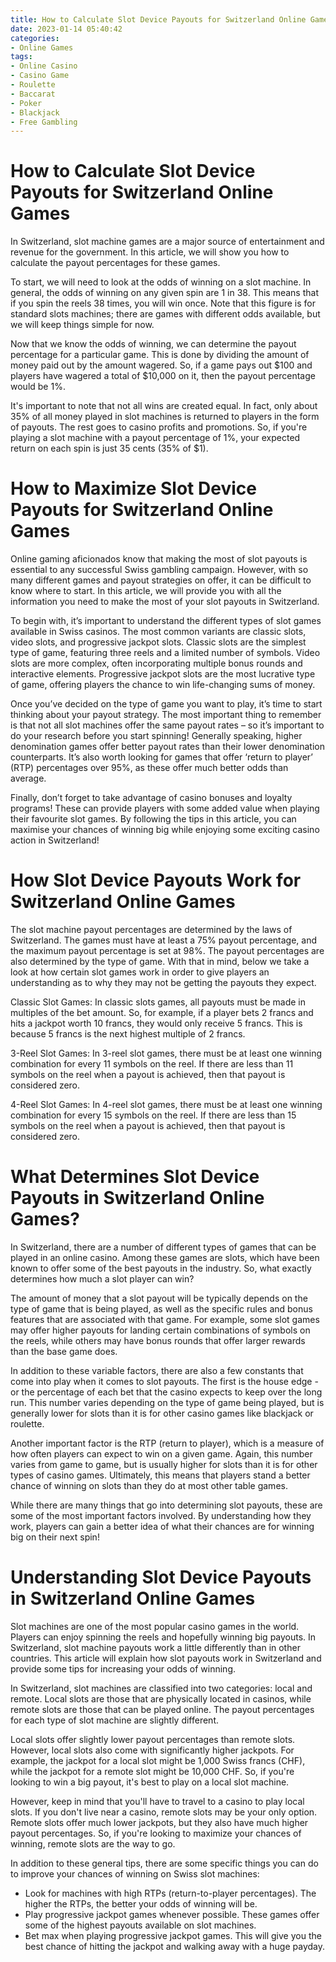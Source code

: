 ```yaml
---
title: How to Calculate Slot Device Payouts for Switzerland Online Games
date: 2023-01-14 05:40:42
categories:
- Online Games
tags:
- Online Casino
- Casino Game
- Roulette
- Baccarat
- Poker
- Blackjack
- Free Gambling
---
```



#  How to Calculate Slot Device Payouts for Switzerland Online Games

In Switzerland, slot machine games are a major source of entertainment and revenue for the government. In this article, we will show you how to calculate the payout percentages for these games.

To start, we will need to look at the odds of winning on a slot machine. In general, the odds of winning on any given spin are 1 in 38. This means that if you spin the reels 38 times, you will win once. Note that this figure is for standard slots machines; there are games with different odds available, but we will keep things simple for now.

Now that we know the odds of winning, we can determine the payout percentage for a particular game. This is done by dividing the amount of money paid out by the amount wagered. So, if a game pays out $100 and players have wagered a total of $10,000 on it, then the payout percentage would be 1%.

It's important to note that not all wins are created equal. In fact, only about 35% of all money played in slot machines is returned to players in the form of payouts. The rest goes to casino profits and promotions. So, if you're playing a slot machine with a payout percentage of 1%, your expected return on each spin is just 35 cents (35% of $1).

#  How to Maximize Slot Device Payouts for Switzerland Online Games

Online gaming aficionados know that making the most of slot payouts is essential to any successful Swiss gambling campaign. However, with so many different games and payout strategies on offer, it can be difficult to know where to start. In this article, we will provide you with all the information you need to make the most of your slot payouts in Switzerland.

To begin with, it’s important to understand the different types of slot games available in Swiss casinos. The most common variants are classic slots, video slots, and progressive jackpot slots. Classic slots are the simplest type of game, featuring three reels and a limited number of symbols. Video slots are more complex, often incorporating multiple bonus rounds and interactive elements. Progressive jackpot slots are the most lucrative type of game, offering players the chance to win life-changing sums of money.

Once you’ve decided on the type of game you want to play, it’s time to start thinking about your payout strategy. The most important thing to remember is that not all slot machines offer the same payout rates – so it’s important to do your research before you start spinning! Generally speaking, higher denomination games offer better payout rates than their lower denomination counterparts. It’s also worth looking for games that offer ‘return to player’ (RTP) percentages over 95%, as these offer much better odds than average.

Finally, don’t forget to take advantage of casino bonuses and loyalty programs! These can provide players with some added value when playing their favourite slot games. By following the tips in this article, you can maximise your chances of winning big while enjoying some exciting casino action in Switzerland!

#  How Slot Device Payouts Work for Switzerland Online Games

The slot machine payout percentages are determined by the laws of Switzerland. The games must have at least a 75% payout percentage, and the maximum payout percentage is set at 98%. The payout percentages are also determined by the type of game. With that in mind, below we take a look at how certain slot games work in order to give players an understanding as to why they may not be getting the payouts they expect.

Classic Slot Games: In classic slots games, all payouts must be made in multiples of the bet amount. So, for example, if a player bets 2 francs and hits a jackpot worth 10 francs, they would only receive 5 francs. This is because 5 francs is the next highest multiple of 2 francs.

3-Reel Slot Games: In 3-reel slot games, there must be at least one winning combination for every 11 symbols on the reel. If there are less than 11 symbols on the reel when a payout is achieved, then that payout is considered zero.

4-Reel Slot Games: In 4-reel slot games, there must be at least one winning combination for every 15 symbols on the reel. If there are less than 15 symbols on the reel when a payout is achieved, then that payout is considered zero.

#  What Determines Slot Device Payouts in Switzerland Online Games?

In Switzerland, there are a number of different types of games that can be played in an online casino. Among these games are slots, which have been known to offer some of the best payouts in the industry. So, what exactly determines how much a slot player can win?

The amount of money that a slot payout will be typically depends on the type of game that is being played, as well as the specific rules and bonus features that are associated with that game. For example, some slot games may offer higher payouts for landing certain combinations of symbols on the reels, while others may have bonus rounds that offer larger rewards than the base game does.

In addition to these variable factors, there are also a few constants that come into play when it comes to slot payouts. The first is the house edge - or the percentage of each bet that the casino expects to keep over the long run. This number varies depending on the type of game being played, but is generally lower for slots than it is for other casino games like blackjack or roulette.

Another important factor is the RTP (return to player), which is a measure of how often players can expect to win on a given game. Again, this number varies from game to game, but is usually higher for slots than it is for other types of casino games. Ultimately, this means that players stand a better chance of winning on slots than they do at most other table games.

While there are many things that go into determining slot payouts, these are some of the most important factors involved. By understanding how they work, players can gain a better idea of what their chances are for winning big on their next spin!

#  Understanding Slot Device Payouts in Switzerland Online Games

Slot machines are one of the most popular casino games in the world. Players can enjoy spinning the reels and hopefully winning big payouts. In Switzerland, slot machine payouts work a little differently than in other countries. This article will explain how slot payouts work in Switzerland and provide some tips for increasing your odds of winning.

In Switzerland, slot machines are classified into two categories: local and remote. Local slots are those that are physically located in casinos, while remote slots are those that can be played online. The payout percentages for each type of slot machine are slightly different.

Local slots offer slightly lower payout percentages than remote slots. However, local slots also come with significantly higher jackpots. For example, the jackpot for a local slot might be 1,000 Swiss francs (CHF), while the jackpot for a remote slot might be 10,000 CHF. So, if you're looking to win a big payout, it's best to play on a local slot machine.

However, keep in mind that you'll have to travel to a casino to play local slots. If you don't live near a casino, remote slots may be your only option. Remote slots offer much lower jackpots, but they also have much higher payout percentages. So, if you're looking to maximize your chances of winning, remote slots are the way to go.

In addition to these general tips, there are some specific things you can do to improve your chances of winning on Swiss slot machines:

- Look for machines with high RTPs (return-to-player percentages). The higher the RTPs, the better your odds of winning will be.
- Play progressive jackpot games whenever possible. These games offer some of the highest payouts available on slot machines.
- Bet max when playing progressive jackpot games. This will give you the best chance of hitting the jackpot and walking away with a huge payday.